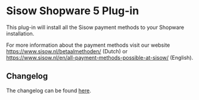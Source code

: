 # Sisow Shopware 5 Plug-in

This plug-in will install all the Sisow payment methods to your Shopware installation. 

For more information about the payment methods visit our website https://www.sisow.nl/betaalmethoden/ (Dutch) or https://www.sisow.nl/en/all-payment-methods-possible-at-sisow/ (English).

## Changelog

The changelog can be found [here](/CHANGELOG.md).
